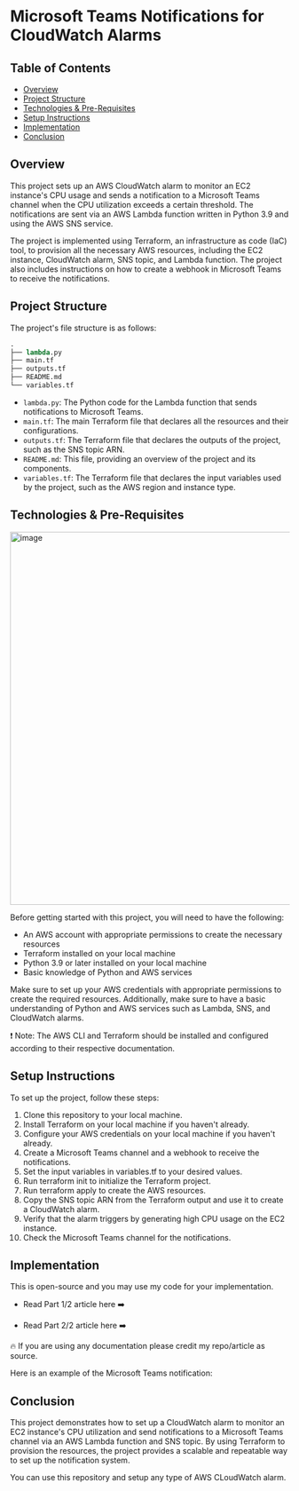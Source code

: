 # Microsoft Teams Notifications for CloudWatch Alarms

## Table of Contents

<!-- TOC start -->
- [Overview](#overview)
- [Project Structure](#project-structure)
- [Technologies & Pre-Requisites](#technologies--pre-requisites)
- [Setup Instructions](#setup-instructions)
- [Implementation](#implementation)
- [Conclusion](#conclusion)
<!-- TOC end -->

## Overview

This project sets up an AWS CloudWatch alarm to monitor an EC2 instance's CPU usage and sends a notification to a Microsoft Teams channel when the CPU utilization exceeds a certain threshold. The notifications are sent via an AWS Lambda function written in Python 3.9 and using the AWS SNS service.

The project is implemented using Terraform, an infrastructure as code (IaC) tool, to provision all the necessary AWS resources, including the EC2 instance, CloudWatch alarm, SNS topic, and Lambda function. The project also includes instructions on how to create a webhook in Microsoft Teams to receive the notifications.

## Project Structure

The project's file structure is as follows:

```python
.
├── lambda.py
├── main.tf
├── outputs.tf
├── README.md
└── variables.tf

```

- `lambda.py`: The Python code for the Lambda function that sends notifications to Microsoft Teams.
- `main.tf`: The main Terraform file that declares all the resources and their configurations.
- `outputs.tf`: The Terraform file that declares the outputs of the project, such as the SNS topic ARN.
- `README.md`: This file, providing an overview of the project and its components.
- `variables.tf`: The Terraform file that declares the input variables used by the project, such as the AWS region and instance type.

## Technologies & Pre-Requisites

<img width="672" alt="image" src="https://user-images.githubusercontent.com/27959256/224549300-c0501a9d-b923-4cf9-a10a-dc29cc807995.png">

Before getting started with this project, you will need to have the following:

- An AWS account with appropriate permissions to create the necessary resources
- Terraform installed on your local machine
- Python 3.9 or later installed on your local machine
- Basic knowledge of Python and AWS services

Make sure to set up your AWS credentials with appropriate permissions to create the required resources. Additionally, make sure to have a basic understanding of Python and AWS services such as Lambda, SNS, and CloudWatch alarms.

:exclamation: Note: The AWS CLI and Terraform should be installed and configured according to their respective documentation.

## Setup Instructions

To set up the project, follow these steps:

1. Clone this repository to your local machine.
2. Install Terraform on your local machine if you haven't already.
3. Configure your AWS credentials on your local machine if you haven't already.
4. Create a Microsoft Teams channel and a webhook to receive the notifications.
5. Set the input variables in variables.tf to your desired values.
6. Run terraform init to initialize the Terraform project.
7. Run terraform apply to create the AWS resources.
8. Copy the SNS topic ARN from the Terraform output and use it to create a CloudWatch alarm.
9. Verify that the alarm triggers by generating high CPU usage on the EC2 instance.
10. Check the Microsoft Teams channel for the notifications.

## Implementation

This is open-source and you may use my code for your implementation.

- Read Part 1/2 article here ➡️ 

- Read Part 2/2 article here ➡️ 

🔥 If you are using any documentation please credit my repo/article as source.

Here is an example of the Microsoft Teams notification:


## Conclusion

This project demonstrates how to set up a CloudWatch alarm to monitor an EC2 instance's CPU utilization and send notifications to a Microsoft Teams channel via an AWS Lambda function and SNS topic. By using Terraform to provision the resources, the project provides a scalable and repeatable way to set up the notification system.

You can use this repository and setup any type of AWS CLoudWatch alarm.
